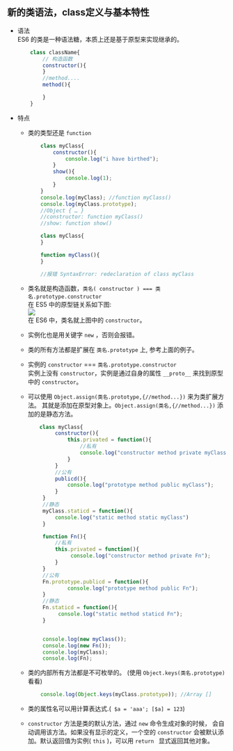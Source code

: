 ## 新的类语法，class定义与基本特性
- 语法  
    ES6 的类是一种语法糖，本质上还是基于原型来实现继承的。
    ```javascript
        class className{
            // 构造函数
            constructor(){
            }
            //method....
            method(){

            }
        }
    ```

- 特点
    + 类的类型还是 `function`

        ```javascript
            class myClass{
                constructor(){
                    console.log("i have birthed");
                }
                show(){
                    console.log(1);
                }
            }
            console.log(myClass); //function myClass()
            console.log(myClass.prototype);
            //Object { … }
            //constructor: function myClass()
            //show: function show()
        ```

        ```javascript
            class myClass{
            }
        
            function myClass(){
            }

            //报错 SyntaxError: redeclaration of class myClass

        ```

    + 类名就是构造函数，`类名( constructor ) === 类名.prototype.constructor`  
        在 ES5 中的原型链关系如下图:  
        ![](prototype_link.png)  
        在 ES6 中，类名就上图中的 `constructor`。

    + 实例化也是用关键字 `new` ，否则会报错。

    + 类的所有方法都是扩展在 `类名.prototype` 上, 参考上面的例子。

    + 实例的 `constructor` === `类名.prototype.constructor`  
        实例上没有 `constructor`，实例是通过自身的属性 `__proto__` 来找到原型中的 `constructor`。

    + 可以使用 `Object.assign(类名.prototype,{//method...})` 来为类扩展方法。 其就是添加在原型对象上。`Object.assign(类名,{//method...})` 添加的是静态方法。

    ```javascript
           class myClass{
                constructor(){
                    this.privated = function(){
                        //私有
                        console.log("constructor method private myClass");
                    }
                }
                //公有
                publicd(){
                    console.log("prototype method public myClass");
                }
            }
            //静态
            myClass.staticd = function(){
                console.log("static method static myClass")
            }

            function Fn(){
                //私有
                this.privated = function(){
                     console.log("constructor method private Fn");
                }
            }
            //公有
            Fn.prototype.publicd = function(){
                    console.log("prototype method public Fn");
            }
            //静态
            Fn.staticd = function(){
                 console.log("static method staticd Fn");
            }


            console.log(new myClass());
            console.log(new Fn());
            console.log(myClass);
            console.log(Fn);


    ```

    + 类的内部所有方法都是不可枚举的。 (使用 `Object.keys(类名.prototype)` 看看)
    
        ```javascript
            console.log(Object.keys(myClass.prototype)); //Array []
        ```

    + 类的属性名可以用计算表达式.(` $a = 'aaa'; [$a] = 123`)

    + `constructor` 方法是类的默认方法，通过 `new` 命令生成对象的时候， 会自动调用该方法。如果没有显示的定义，一个空的 `constructor` 会被默认添加。默认返回值为实例( `this` )，可以用 `return ` 显式返回其他对象。



